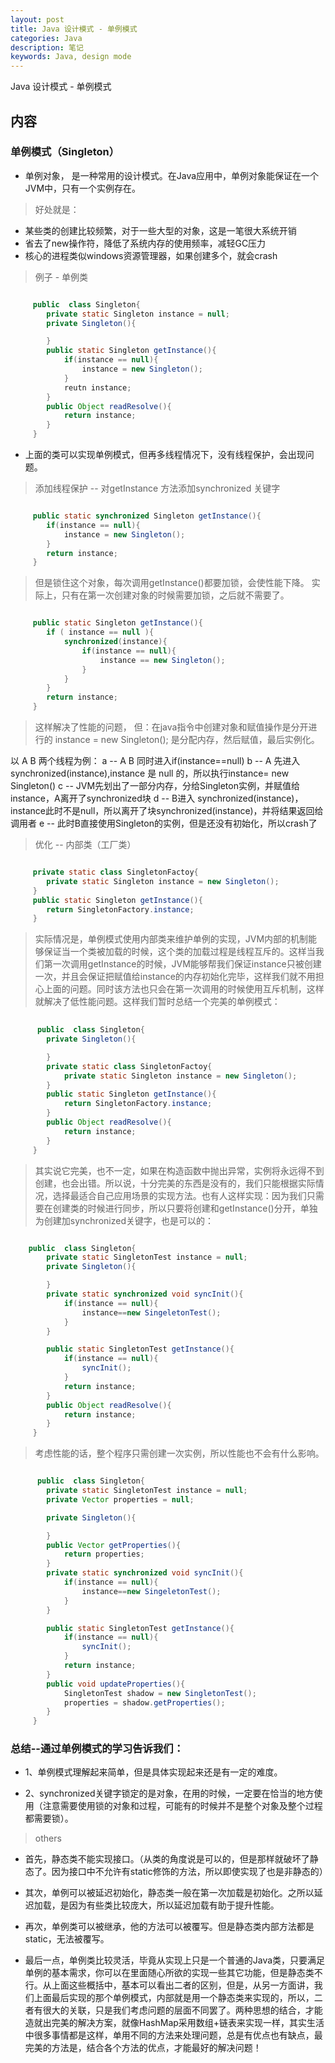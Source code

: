 ```yaml
---
layout: post
title: Java 设计模式 - 单例模式
categories: Java
description: 笔记
keywords: Java, design mode
---
```


Java 设计模式 - 单例模式

## 内容

### 单例模式（Singleton）

* 单例对象， 是一种常用的设计模式。在Java应用中，单例对象能保证在一个JVM中，只有一个实例存在。

> 好处就是：

* 某些类的创建比较频繁，对于一些大型的对象，这是一笔很大系统开销
* 省去了new操作符，降低了系统内存的使用频率，减轻GC压力
* 核心的进程类似windows资源管理器，如果创建多个，就会crash

> 例子 - 单例类


```java

     public  class Singleton{
        private static Singleton instance = null;
        private Singleton(){

        }
        public static Singleton getInstance(){
            if(instance == null){
                instance = new Singleton();
            }
            reutn instance;
        }
        public Object readResolve(){
            return instance;
        }
     }
```

* 上面的类可以实现单例模式，但再多线程情况下，没有线程保护，会出现问题。

> 添加线程保护 -- 对getInstance 方法添加synchronized 关键字


```java

     public static synchronized Singleton getInstance(){
        if(instance == null){
            instance = new Singleton();
        }
        return instance;
     }
```

> 但是锁住这个对象，每次调用getInstance()都要加锁，会使性能下降。
> 实际上，只有在第一次创建对象的时候需要加锁，之后就不需要了。


```java

     public static Singleton getInstance(){
        if ( instance == null ){
            synchronized(instance){
                if(instance == null){
                    instance == new Singleton();
                }
            }
        }
        return instance;
     }
```
> 这样解决了性能的问题，
> 但：在java指令中创建对象和赋值操作是分开进行的
>    instance = new Singleton(); 是分配内存，然后赋值，最后实例化。

  以 A B 两个线程为例：
  a --  A B 同时进入if(instance==null)
  b --  A 先进入 synchronized(instance),instance 是 null 的，所以执行instance= new Singleton()
  c --  JVM先划出了一部分内存，分给Singleton实例，并赋值给instance，A离开了synchronized块
  d --  B进入 synchronized(instance)，instance此时不是null，所以离开了块synchronized(instance)，并将结果返回给调用者
  e --  此时B直接使用Singleton的实例，但是还没有初始化，所以crash了

> 优化 -- 内部类（工厂类）

```java

     private static class SingletonFactoy{
        private static Singleton instance = new Singleton();
     }
     public static Singleton getInstance(){
        return SingletonFactory.instance;
     }
```

> 实际情况是，单例模式使用内部类来维护单例的实现，JVM内部的机制能够保证当一个类被加载的时候，这个类的加载过程是线程互斥的。这样当我们第一次调用getInstance的时候，JVM能够帮我们保证instance只被创建一次，并且会保证把赋值给instance的内存初始化完毕，这样我们就不用担心上面的问题。同时该方法也只会在第一次调用的时候使用互斥机制，这样就解决了低性能问题。这样我们暂时总结一个完美的单例模式：

```java
   
      public  class Singleton{
        private Singleton(){

        }
        private static class SingletonFactoy{
            private static Singleton instance = new Singleton();
        }
        public static Singleton getInstance(){
            return SingletonFactory.instance;
        }
        public Object readResolve(){
            return instance;
        }
     }
```

> 其实说它完美，也不一定，如果在构造函数中抛出异常，实例将永远得不到创建，也会出错。所以说，十分完美的东西是没有的，我们只能根据实际情况，选择最适合自己应用场景的实现方法。也有人这样实现：因为我们只需要在创建类的时候进行同步，所以只要将创建和getInstance()分开，单独为创建加synchronized关键字，也是可以的：

```java

    public  class Singleton{
        private static SingletonTest instance = null;
        private Singleton(){

        }
        private static synchronized void syncInit(){
            if(instance == null){
                instance==new SingeletonTest();
            }
        }

        public static SingletonTest getInstance(){
            if(instance == null){
                syncInit();
            }
            return instance;
        }
        public Object readResolve(){
            return instance;
        }
     }
```

> 考虑性能的话，整个程序只需创建一次实例，所以性能也不会有什么影响。

```java

      public  class Singleton{
        private static SingletonTest instance = null;
        private Vector properties = null;

        private Singleton(){

        }
        public Vector getProperties(){
            return properties;
        }
        private static synchronized void syncInit(){
            if(instance == null){
                instance==new SingeletonTest();
            }
        }

        public static SingletonTest getInstance(){
            if(instance == null){
                syncInit();
            }
            return instance;
        }
        public void updateProperties(){
            SingletonTest shadow = new SingletonTest();
            properties = shadow.getProperties();
        }
     }
```

### 总结--通过单例模式的学习告诉我们：

* 1、单例模式理解起来简单，但是具体实现起来还是有一定的难度。

* 2、synchronized关键字锁定的是对象，在用的时候，一定要在恰当的地方使用（注意需要使用锁的对象和过程，可能有的时候并不是整个对象及整个过程都需要锁）。

> others

* 首先，静态类不能实现接口。（从类的角度说是可以的，但是那样就破坏了静态了。因为接口中不允许有static修饰的方法，所以即使实现了也是非静态的）

* 其次，单例可以被延迟初始化，静态类一般在第一次加载是初始化。之所以延迟加载，是因为有些类比较庞大，所以延迟加载有助于提升性能。

* 再次，单例类可以被继承，他的方法可以被覆写。但是静态类内部方法都是static，无法被覆写。

* 最后一点，单例类比较灵活，毕竟从实现上只是一个普通的Java类，只要满足单例的基本需求，你可以在里面随心所欲的实现一些其它功能，但是静态类不行。从上面这些概括中，基本可以看出二者的区别，但是，从另一方面讲，我们上面最后实现的那个单例模式，内部就是用一个静态类来实现的，所以，二者有很大的关联，只是我们考虑问题的层面不同罢了。两种思想的结合，才能造就出完美的解决方案，就像HashMap采用数组+链表来实现一样，其实生活中很多事情都是这样，单用不同的方法来处理问题，总是有优点也有缺点，最完美的方法是，结合各个方法的优点，才能最好的解决问题！